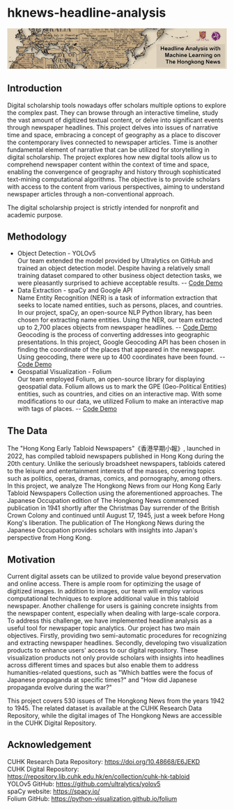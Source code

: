 # hknews-headline-analysis

![alt text](./image/promote.jpg)

## Introduction

Digital scholarship tools nowadays offer scholars multiple options to explore the complex past. They can browse through
an interactive timeline, study the vast amount of digitized textual content, or delve into significant events through
newspaper headlines. This project delves into issues of narrative time and space, embracing a concept of geography as a
place to discover the contemporary lives connected to newspaper articles. Time is another fundamental element of
narrative that can be utilized for storytelling in digital scholarship. The project explores how new digital tools allow
us to comprehend newspaper content within the context of time and space, enabling the convergence of geography and
history through sophisticated text-mining computational algorithms. The objective is to provide scholars with access to
the content from various perspectives, aiming to understand newspaper articles through a non-conventional approach.

The digital scholarship project is strictly intended for nonprofit and academic purpose.

## Methodology

- Object Detection - YOLOv5
  <br/>Our team extended the model provided by Ultralytics on GitHub and trained an object detection model. Despite
  having a relatively small training dataset compared to other business object detection tasks, we were pleasantly
  surprised to achieve acceptable results. -- [Code Demo](./object_detection_yolo.ipynb)
- Data Extraction - spaCy and Google API
  <br/>Name Entity Recognition (NER) is a task of information extraction that seeks to locate named entities, such as
  persons, places, and countries. In our project, spaCy, an open-source NLP Python library, has been chosen for
  extracting name entities. Using the NER, our team extracted up to 2,700 places objects from newspaper headlines.
  -- [Code Demo](./data_extraction_spacy.ipynb)
  <br/>Geocoding is the process of converting addresses into geographic presentations. In this project, Google Geocoding
  API has been chosen in finding the coordinate of the places that appeared in the newspaper. Using geocoding, there
  were up to 400 coordinates have been found. -- [Code Demo](./geocoding_google.ipynb)
- Geospatial Visualization - Folium
  <br/>Our team employed Folium, an open-source library for displaying geospatial data. Folium allows us to mark the
  GPE (Geo-Political Entities) entities, such as countries, and cities on an interactive map. With some modifications to
  our data, we utilized Folium to make an interactive map with tags of places.
  -- [Code Demo](./visualization_folium.ipynb)

## The Data
The "Hong Kong Early Tabloid Newspapers"《香港早期小報》, launched in 2022, has compiled tabloid newspapers published in Hong Kong during the 20th century. Unlike the seriously broadsheet newspapers, tabloids catered to the leisure and entertainment interests of the masses, covering topics such as politics, operas, dramas, comics, and pornography, among others. In this project, we analyze The Hongkong News from our Hong Kong Early Tabloid Newspapers Collection using the aforementioned approaches. The Japanese Occupation edition of The Hongkong News commenced publication in 1941 shortly after the Christmas Day surrender of the British Crown Colony and continued until August 17, 1945, just a week before Hong Kong's liberation. The publication of The Hongkong News during the Japanese Occupation provides scholars with insights into Japan's perspective from Hong Kong.

## Motivation
Current digital assets can be utilized to provide value beyond preservation and online access. There is ample room for optimizing the usage of digitized images. In addition to images, our team will employ various computational techniques to explore additional value in this tabloid newspaper. Another challenge for users is gaining concrete insights from the newspaper content, especially when dealing with large-scale corpora. To address this challenge, we have implemented headline analysis as a useful tool for newspaper topic analytics. Our project has two main objectives. Firstly, providing two semi-automatic procedures for recognizing and extracting newspaper headlines. Secondly, developing two visualization products to enhance users' access to our digital repository. These visualization products not only provide scholars with insights into headlines across different times and spaces but also enable them to address humanities-related questions, such as "Which battles were the focus of Japanese propaganda at specific times?" and "How did Japanese propaganda evolve during the war?"

This project covers 530 issues of The Hongkong News from the years 1942 to 1945. The related dataset is available at the CUHK Research Data Repository, while the digital images of The Hongkong News are accessible in the CUHK Digital Repository.

## Acknowledgement

CUHK Research Data Repository: https://doi.org/10.48668/E6JEKD
<br/>CUHK Digital Repository: https://repository.lib.cuhk.edu.hk/en/collection/cuhk-hk-tabloid
<br/>YOLOv5 GitHub: https://github.com/ultralytics/yolov5
<br/>spaCy website: https://spacy.io/
<br/>Folium GitHub: https://python-visualization.github.io/folium
